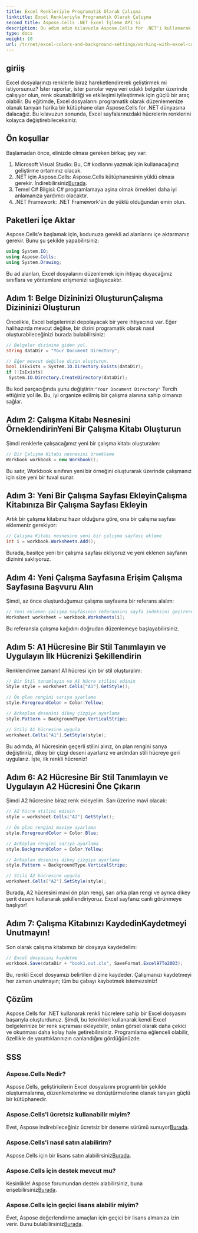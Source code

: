 ```yaml
---
title: Excel Renkleriyle Programatik Olarak Çalışma
linktitle: Excel Renkleriyle Programatik Olarak Çalışma
second_title: Aspose.Cells .NET Excel İşleme API'si
description: Bu adım adım kılavuzla Aspose.Cells for .NET'i kullanarak Excel hücre renklerini programlı olarak değiştirmeyi öğrenin ve veri sunumunuzu bir üst seviyeye taşıyın.
type: docs
weight: 10
url: /tr/net/excel-colors-and-background-settings/working-with-excel-colors/
---
```

## giriiş
Excel dosyalarınızı renklerle biraz hareketlendirerek geliştirmek mi istiyorsunuz? İster raporlar, ister panolar veya veri odaklı belgeler üzerinde çalışıyor olun, renk okunabilirliği ve etkileşimi iyileştirmek için güçlü bir araç olabilir. Bu eğitimde, Excel dosyalarını programatik olarak düzenlemenize olanak tanıyan harika bir kütüphane olan Aspose.Cells for .NET dünyasına dalacağız. Bu kılavuzun sonunda, Excel sayfalarınızdaki hücrelerin renklerini kolayca değiştirebileceksiniz.

## Ön koşullar
Başlamadan önce, elinizde olması gereken birkaç şey var:

1. Microsoft Visual Studio: Bu, C# kodlarını yazmak için kullanacağınız geliştirme ortamınız olacak.
2.  .NET için Aspose.Cells: Aspose.Cells kütüphanesinin yüklü olması gerekir. İndirebilirsiniz[Burada](https://releases.aspose.com/cells/net/).
3. Temel C# Bilgisi: C# programlamaya aşina olmak örnekleri daha iyi anlamanıza yardımcı olacaktır.
4. .NET Framework: .NET Framework'ün de yüklü olduğundan emin olun.

## Paketleri İçe Aktar
Aspose.Cells'e başlamak için, kodunuza gerekli ad alanlarını içe aktarmanız gerekir. Bunu şu şekilde yapabilirsiniz:

```csharp
using System.IO;
using Aspose.Cells;
using System.Drawing;
```

Bu ad alanları, Excel dosyalarını düzenlemek için ihtiyaç duyacağınız sınıflara ve yöntemlere erişmenizi sağlayacaktır.

## Adım 1: Belge Dizininizi OluşturunÇalışma Dizininizi Oluşturun

Öncelikle, Excel belgelerinizi depolayacak bir yere ihtiyacınız var. Eğer halihazırda mevcut değilse, bir dizini programatik olarak nasıl oluşturabileceğinizi burada bulabilirsiniz:

```csharp
// Belgeler dizinine giden yol.
string dataDir = "Your Document Directory";

// Eğer mevcut değilse dizin oluşturun.
bool IsExists = System.IO.Directory.Exists(dataDir);
if (!IsExists)
 System.IO.Directory.CreateDirectory(dataDir);
```

 Bu kod parçacığında şunu değiştirin:`"Your Document Directory"` Tercih ettiğiniz yol ile. Bu, iyi organize edilmiş bir çalışma alanına sahip olmanızı sağlar.

## Adım 2: Çalışma Kitabı Nesnesini ÖrneklendirinYeni Bir Çalışma Kitabı Oluşturun

Şimdi renklerle çalışacağımız yeni bir çalışma kitabı oluşturalım:

```csharp
// Bir Çalışma Kitabı nesnesini örnekleme
Workbook workbook = new Workbook();
```

Bu satır, Workbook sınıfının yeni bir örneğini oluşturarak üzerinde çalışmanız için size yeni bir tuval sunar.

## Adım 3: Yeni Bir Çalışma Sayfası EkleyinÇalışma Kitabınıza Bir Çalışma Sayfası Ekleyin

Artık bir çalışma kitabınız hazır olduğuna göre, ona bir çalışma sayfası eklemeniz gerekiyor:

```csharp
// Çalışma Kitabı nesnesine yeni bir çalışma sayfası ekleme
int i = workbook.Worksheets.Add();
```

Burada, basitçe yeni bir çalışma sayfası ekliyoruz ve yeni eklenen sayfanın dizinini saklıyoruz.

## Adım 4: Yeni Çalışma Sayfasına Erişim Çalışma Sayfasına Başvuru Alın

Şimdi, az önce oluşturduğumuz çalışma sayfasına bir referans alalım:

```csharp
// Yeni eklenen çalışma sayfasının referansını sayfa indeksini geçirerek elde etme
Worksheet worksheet = workbook.Worksheets[i];
```

Bu referansla çalışma kağıdını doğrudan düzenlemeye başlayabilirsiniz.

## Adım 5: A1 Hücresine Bir Stil Tanımlayın ve Uygulayın İlk Hücrenizi Şekillendirin

Renklendirme zamanı! A1 hücresi için bir stil oluşturalım:

```csharp
// Bir Stil tanımlayın ve A1 hücre stilini edinin
Style style = worksheet.Cells["A1"].GetStyle();

// Ön plan rengini sarıya ayarlama
style.ForegroundColor = Color.Yellow;

// Arkaplan desenini dikey çizgiye ayarlama
style.Pattern = BackgroundType.VerticalStripe;

// Stili A1 hücresine uygula
worksheet.Cells["A1"].SetStyle(style);
```

Bu adımda, A1 hücresinin geçerli stilini alırız, ön plan rengini sarıya değiştiririz, dikey bir çizgi deseni ayarlarız ve ardından stili hücreye geri uygularız. İşte, ilk renkli hücreniz!

## Adım 6: A2 Hücresine Bir Stil Tanımlayın ve Uygulayın A2 Hücresini Öne Çıkarın

Şimdi A2 hücresine biraz renk ekleyelim. Sarı üzerine mavi olacak:

```csharp
// A2 hücre stilini edinin
style = worksheet.Cells["A2"].GetStyle();

// Ön plan rengini maviye ayarlama
style.ForegroundColor = Color.Blue;

// Arkaplan rengini sarıya ayarlama
style.BackgroundColor = Color.Yellow;

// Arkaplan desenini dikey çizgiye ayarlama
style.Pattern = BackgroundType.VerticalStripe;

// Stili A2 hücresine uygula
worksheet.Cells["A2"].SetStyle(style);
```

Burada, A2 hücresini mavi ön plan rengi, sarı arka plan rengi ve ayrıca dikey şerit deseni kullanarak şekillendiriyoruz. Excel sayfanız canlı görünmeye başlıyor!

## Adım 7: Çalışma Kitabınızı KaydedinKaydetmeyi Unutmayın!

Son olarak çalışma kitabımızı bir dosyaya kaydedelim:

```csharp
// Excel dosyasını kaydetme
workbook.Save(dataDir + "book1.out.xls", SaveFormat.Excel97To2003);
```

Bu, renkli Excel dosyamızı belirtilen dizine kaydeder. Çalışmanızı kaydetmeyi her zaman unutmayın; tüm bu çabayı kaybetmek istemezsiniz!

## Çözüm
Aspose.Cells for .NET kullanarak renkli hücrelere sahip bir Excel dosyasını başarıyla oluşturdunuz. Şimdi, bu teknikleri kullanarak kendi Excel belgelerinize bir renk sıçraması ekleyebilir, onları görsel olarak daha çekici ve okunması daha kolay hale getirebilirsiniz. Programlama eğlenceli olabilir, özellikle de yarattıklarınızın canlandığını gördüğünüzde.
## SSS

### Aspose.Cells Nedir?
Aspose.Cells, geliştiricilerin Excel dosyalarını programlı bir şekilde oluşturmalarına, düzenlemelerine ve dönüştürmelerine olanak tanıyan güçlü bir kütüphanedir.

### Aspose.Cells'i ücretsiz kullanabilir miyim?
 Evet, Aspose indirebileceğiniz ücretsiz bir deneme sürümü sunuyor[Burada](https://releases.aspose.com/).

### Aspose.Cells'i nasıl satın alabilirim?
 Aspose.Cells için bir lisans satın alabilirsiniz[Burada](https://purchase.aspose.com/buy).

### Aspose.Cells için destek mevcut mu?
 Kesinlikle! Aspose forumundan destek alabilirsiniz, buna erişebilirsiniz[Burada](https://forum.aspose.com/c/cells/9).

### Aspose.Cells için geçici lisans alabilir miyim?
 Evet, Aspose değerlendirme amaçları için geçici bir lisans almanıza izin verir. Bunu bulabilirsiniz[Burada](https://purchase.aspose.com/temporary-license/).